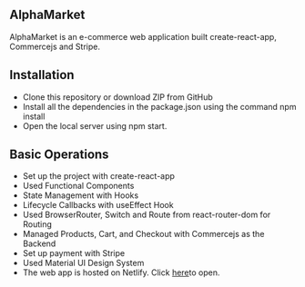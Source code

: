 ## AlphaMarket

AlphaMarket is an e-commerce web application built create-react-app, Commercejs and Stripe.

## Installation

- Clone this repository or download ZIP from GitHub
- Install all the dependencies in the package.json using the command npm install
- Open the local server using npm start.

## Basic Operations

- Set up the project with create-react-app
- Used Functional Components
- State Management with Hooks
- Lifecycle Callbacks with useEffect Hook
- Used BrowserRouter, Switch and Route from react-router-dom for Routing
- Managed Products, Cart, and Checkout with Commercejs as the Backend
- Set up payment with Stripe
- Used Material UI Design System
- The web app is hosted on Netlify. Click [here]()to open.
